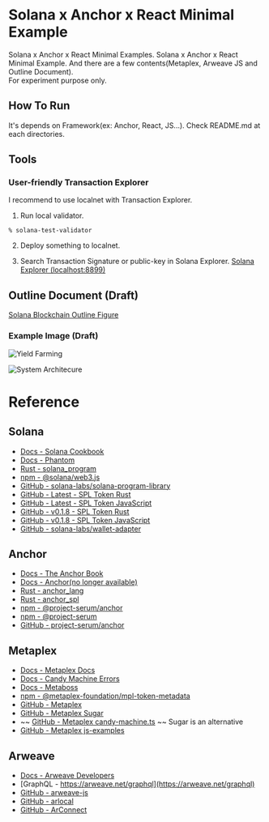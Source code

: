 # Solana x Anchor x React Minimal Example
Solana x Anchor x React Minimal Examples. Solana x Anchor x React Minimal Example. And there are a few contents(Metaplex, Arweave JS and Outline Document).  
For experiment purpose only.

## How To Run
It's depends on Framework(ex: Anchor, React, JS...). Check README.md at each directories.

## Tools
### User-friendly Transaction Explorer
I recommend to use localnet with Transaction Explorer.

1. Run local validator.
```
% solana-test-validator
```

2. Deploy something to localnet.

3. Search Transaction Signature or public-key in Solana Explorer.
[Solana Explorer (localhost:8899)](https://explorer.solana.com/?cluster=custom)

## Outline Document (Draft)
[Solana Blockchain Outline Figure](https://github.com/256hax/solana-anchor-react-minimal-example/blob/main/docs/Solana_Blockchain_Outline_Figure.pptx)

### Example Image (Draft)
![Yield Farming](https://github.com/256hax/solana-anchor-react-minimal-example/blob/main/docs/screenshot/outline-example-dex.png?raw=true)

![System Architecure](https://github.com/256hax/solana-anchor-react-minimal-example/blob/main/docs/screenshot/outline-example-system-architecture.png?raw=true)

# Reference
## Solana
- [Docs - Solana Cookbook](https://solanacookbook.com/)
- [Docs - Phantom](https://docs.phantom.app/)
- [Rust - solana_program](https://docs.rs/solana-program/latest/solana_program/)
- [npm - @solana/web3.js](https://solana-labs.github.io/solana-web3.js/modules.html)
- [GitHub - solana-labs/solana-program-library](https://github.com/solana-labs/solana-program-library)
- [GitHub - Latest - SPL Token Rust](https://github.com/solana-labs/solana-program-library/blob/master/token/program/src/instruction.rs)
- [GitHub - Latest - SPL Token JavaScript](https://github.com/solana-labs/solana-program-library/tree/master/token/js)
- [GitHub - v0.1.8 - SPL Token Rust](https://github.com/solana-labs/solana-program-library/blob/%40solana/spl-token%40v0.1.8/token/program/src/instruction.rs)
- [GitHub - v0.1.8 - SPL Token JavaScript](https://github.com/solana-labs/solana-program-library/blob/%40solana/spl-token%40v0.1.8/token/js/client/token.js)
- [GitHub - solana-labs/wallet-adapter](https://github.com/solana-labs/wallet-adapter)

## Anchor
- [Docs - The Anchor Book](https://book.anchor-lang.com/)
- [Docs - Anchor(no longer available)](https://project-serum.github.io/anchor/getting-started/introduction.html)
- [Rust - anchor_lang](https://docs.rs/anchor-lang/latest/anchor_lang/)
- [Rust - anchor_spl](https://docs.rs/anchor-spl/0.22.1/anchor_spl/index.html)
- [npm - @project-serum/anchor](https://project-serum.github.io/anchor/ts/index.html)
- [npm - @project-serum](https://github.com/project-serum/serum-ts/tree/master/packages)
- [GitHub - project-serum/anchor](https://github.com/project-serum/anchor)

## Metaplex
- [Docs - Metaplex Docs](https://docs.metaplex.com/)
- [Docs - Candy Machine Errors](https://docs.metaplex.com/candy-machine-v1/cm-errors)
- [Docs - Metaboss](https://metaboss.rs/)
- [npm - @metaplex-foundation/mpl-token-metadata](https://www.npmjs.com/package/@metaplex-foundation/mpl-token-metadata)
- [GitHub - Metaplex](https://github.com/metaplex-foundation/metaplex)
- [GitHub - Metaplex Sugar](https://github.com/metaplex-foundation/sugar)
- ~~ [GitHub - Metaplex candy-machine.ts](https://github.com/metaplex-foundation/metaplex/blob/master/js/packages/candy-machine-ui/src/candy-machine.ts) ~~ Sugar is an alternative
- [GitHub - Metaplex js-examples](https://github.com/metaplex-foundation/js-examples)

## Arweave
- [Docs - Arweave Developers](https://docs.arweave.org/developers/)
- [GraphQL - https://arweave.net/graphql](https://arweave.net/graphql)
- [GitHub - arweave-js](https://github.com/ArweaveTeam/arweave-js)
- [GitHub - arlocal](https://github.com/textury/arlocal)
- [GitHub - ArConnect](https://github.com/th8ta/ArConnect)

